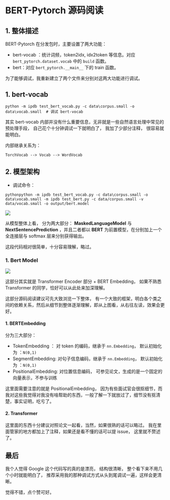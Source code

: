 # BERT-Pytorch 源码阅读

## 1.  整体描述

BERT-Pytorch 在分发包时，主要设置了两大功能：

- bert-vocab ：统计词频，token2idx, idx2token 等信息。对应 `bert_pytorch.dataset.vocab` 中的 `build` 函数。
- bert：对应 `bert_pytorch.__main__` 下的 train 函数。

为了能够调试，我重新建立了两个文件来分别对这两大功能进行调试。

## 1. bert-vocab

```
python -m ipdb test_bert_vocab.py -c data\corpus.small -o data\vocab.small  # 调试 bert-vocab
```

其实 bert-vocab 内部并没有什么重要信息，无非就是一些自然语言处理中常见的预处理手段， 自己花个十分钟调试一下就明白了， 我加了少部分注释， 很容易就能明白。

内部继承关系为： 

```
TorchVocab --> Vocab --> WordVocab
```

## 2. 模型架构

- 调试命令：

```
pythonpython -m ipdb test_bert_vocab.py -c data\corpus.small -o data\vocab.small -m ipdb test_bert.py -c data/corpus.small -v data/vocab.small -o output/bert.model
```

![](http://ww1.sinaimg.cn/large/006gOeiSly1g5qw6nkhhgj31400u0myh.jpg)

从模型整体上看， 分为两大部分： **MaskedLanguageModel** 与 **NextSentencePrediction** ，并且二者都以 **BERT** 为前置模型，在分别加上一个全连接层与 softmax 层来分别获得输出。

这段代码相对很简单，十分容易理解，略过。

### 1. Bert Model

![](http://ww1.sinaimg.cn/large/006gOeiSly1g5qw6wqgjoj31400u0dhz.jpg)

这部分其实就是 Transformer Encoder 部分 + BERT Embedding， 如果不熟悉 Transformer 的同学，恰好可以从此处来加深理解。

这部分源码阅读建议可先大致浏览一下整体， 有一个大致的框架，明白各个类之间的依赖关系，然后从细节到整体逐渐理解，即从上图看，从右往左读，效果会更好。

#### 1. BERTEmbedding

分为三大部分： 

- TokenEmbedding ： 对 token 的编码，继承于 `nn.Embedding`， 默认初始化为 ：`N(0,1)`
- SegmentEmbedding: 对句子信息编码，继承于 `nn.Embedding`， 默认初始化为 ：`N(0,1)`
- PositionalEmbedding: 对位置信息编码， 可参见论文，生成的是一个固定的向量表示，不参与训练

这里面需要注意的就是 PositionalEmbedding， 因为有些面试官会很抠细节，而我对这些我觉得对我没有啥帮助的东西，一般了解一下就放过了，细节没有抠清楚，事实证明，吃亏了。

#### 2. Transformer

这里面的东西十分建议对照论文一起看，当然，如果很熟的话可以略过。 我在里面管家的地方都加上了注释，如果还是看不懂的话可以提 issue， 这里就不赘述了。

## 最后

我个人觉得 Google 这个代码写的真的是漂亮， 结构很清晰， 整个看下来不用几个小时就能明白了， 推荐采用我的那种调试方式从头到尾调试一遍，这样会更清晰。 

觉得不错，点个赞可好。





